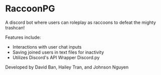 # RaccoonPG
A discord bot where users can roleplay as raccoons to defeat the mighty trashcan! 

Features include:
   - Interactions with user chat inputs
   - Saving joined users in text files for inactivity
   - Utilizes Discord's API Wrapper Discord.py

Developed by David Ban, Hailey Tran, and Johnson Nguyen

